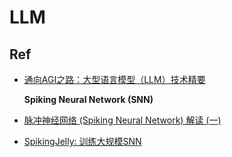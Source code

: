 # LLM
## Ref
- [通向AGI之路：大型语言模型（LLM）技术精要](https://zhuanlan.zhihu.com/p/597586623)

  **Spiking Neural Network (SNN)**
- [脉冲神经网络 (Spiking Neural Network) 解读 (一)](https://zhuanlan.zhihu.com/p/416187474)
- [SpikingJelly: 训练大规模SNN](https://spikingjelly.readthedocs.io/zh_CN/latest/activation_based/train_large_scale_snn.html#activation-based-model)
